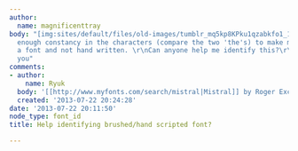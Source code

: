 ```yaml
---
author:
  name: magnificenttray
body: "[img:sites/default/files/old-images/tumblr_mq5kp8KPku1qzabkfo1_1280_5217.jpg]\r\n\r\nThere's
  enough constancy in the characters (compare the two 'the's) to make me think its
  a font and not hand written. \r\nCan anyone help me identify this?\r\n\r\nThank
  you"
comments:
- author:
    name: Ryuk
  body: '[[http://www.myfonts.com/search/mistral|Mistral]] by Roger Excoffon'
  created: '2013-07-22 20:24:28'
date: '2013-07-22 20:11:50'
node_type: font_id
title: Help identifying brushed/hand scripted font?

---
```

